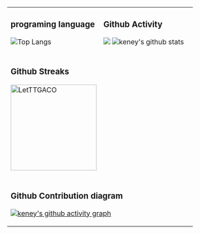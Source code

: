 
<table style="border-collapse:collapse;">
  
<tr>
<td valign="top"  width="35%">

### programing language

![Top Langs](https://github-readme-stats.vercel.app/api/top-langs/?username=mynxg&langs_count=6&theme=tokyonight)

</td>
<td width="60%">
<h3>Github Activity</h3>
<p style="img{display:block;margin:0 auto;}">

[![](https://activity-graph.herokuapp.com/graph?username=mynxg&theme=tokyonight)](https://github.com/ashutosh00710/github-readme-activity-graph)
![keney's github stats](https://github-readme-stats.vercel.app/api?username=mynxg&show_icons=true&theme=tokyonight)
</p>
</td>
</tr>

<tr>
<td valign="middle"  width="50%">

### Github Streaks 
  
<p align="left"><img src="https://github-readme-streak-stats.herokuapp.com/?user=mynxg&theme=black-ice&hide_border=true&stroke=0000&background=0D1117&ring=e05397&fire=e05397&currStreakLabel=e05397&bg_color=30,e96443,904e95&title_color=fff&text_color=fff" alt="LetTTGACO" style="height: 200px" /></p>
</td>
<td valign="top"  width="50%">

</td>
</tr>
 <tr>
<td colspan="2">

### Github Contribution diagram

[![keney's github activity graph](https://github-readme-activity-graph.cyclic.app/graph?username=mynxg&theme=vue)](https://github.com/ashutosh00710/github-readme-activity-graph)
 
</td>
</tr>
</table>